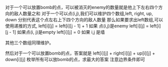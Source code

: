 对于一个可以放置bomb的点，可以被消灭的enemy的数量就是他上下左右四个方向的敌人数量之和
对于一个可以点(i,j),我们可以维护四个数组,left, right, up, down 分别代表这个点左右上下四个方向的敌人数量
那么如果要求出left数组,可以使用递推的方式,
left[i][j] = left[i][j - 1] + 1 如果 点(i,j)是enemy
left[i][j] = left[i][j - 1] 如果点(i, j)是empty
left[i][j] = 0 如果 i,j 是墙

其他三个数组同理维护。

然后对于一个可以放置bomb的点，答案就是 left[i][j] + right[i][j] + up[i][j] + down[i][j]
枚举所有可以放bomb的点，求最大的答案
注意边界条件即可